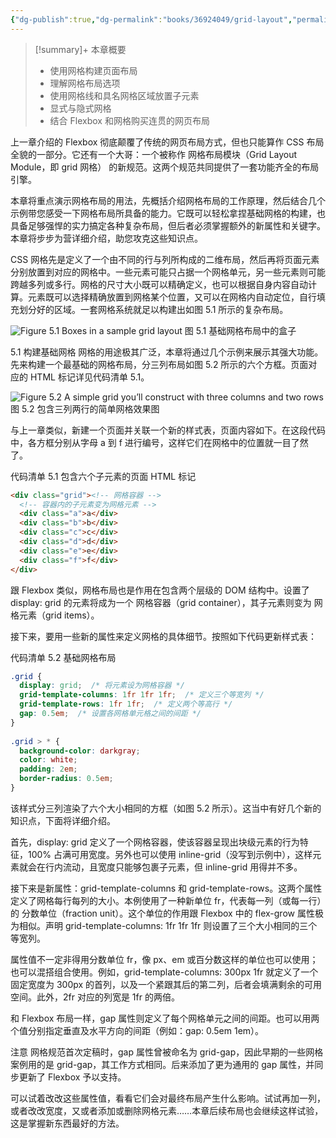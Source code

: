 ```yaml
---
{"dg-publish":true,"dg-permalink":"books/36924049/grid-layout","permalink":"/books/36924049/grid-layout/","metatags":{"description":"","og:site_name":"DavonOs","og:title":"第五章 网格布局","og:type":"article","og:url":"https://zuji.eu.org/books/36924049/grid-layout","og:image":"https://images.manning.com/360/480/resize/book/f/235f14b-90f6-43b8-8abd-62bc945d1624/Grant-2ed-HI.png","og:image:width":"200","og:image:alt":"articlecover","og:locale":"zh_cn"},"tags":["program/css"],"dgShowInlineTitle":true}
---
```


>[!summary]+ 本章概要
>- 使用网格构建页面布局
>- 理解网格布局选项
>- 使用网格线和具名网格区域放置子元素
>- 显式与隐式网格
>- 结合 Flexbox 和网格购买连贯的网页布局

上一章介绍的 Flexbox 彻底颠覆了传统的网页布局方式，但也只能算作 CSS 布局全貌的一部分。它还有一个大哥：一个被称作 网格布局模块（Grid Layout Module，即 grid 网格） 的新规范。这两个规范共同提供了一套功能齐全的布局引擎。

本章将重点演示网格布局的用法，先概括介绍网格布局的工作原理，然后结合几个示例带您感受一下网格布局所具备的能力。它既可以轻松拿捏基础网格的构建，也具备足够强悍的实力搞定各种复杂布局，但后者必须掌握额外的新属性和关键字。本章将步步为营详细介绍，助您攻克这些知识点。

CSS 网格先是定义了一个由不同的行与列所构成的二维布局，然后再将页面元素分别放置到对应的网格中。一些元素可能只占据一个网格单元，另一些元素则可能跨越多列或多行。网格的尺寸大小既可以精确定义，也可以根据自身内容自动计算。元素既可以选择精确放置到网格某个位置，又可以在网格内自动定位，自行填充划分好的区域。一套网格系统就足以构建出如图 5.1 所示的复杂布局。

![Figure 5.1 Boxes in a sample grid layout](https://i-blog.csdnimg.cn/direct/a46847fbbee64c9680c1346b5ad85fe4.png)
图 5.1 基础网格布局中的盒子

5.1 构建基础网格
网格的用途极其广泛，本章将通过几个示例来展示其强大功能。先来构建一个最基础的网格布局，分三列布局如图 5.2 所示的六个方框。页面对应的 HTML 标记详见代码清单 5.1。

![Figure 5.2 A simple grid you’ll construct with three columns and two rows](https://i-blog.csdnimg.cn/direct/57985729bd1f4190aca5cd641afc591e.png)
图 5.2 包含三列两行的简单网格效果图

与上一章类似，新建一个页面并关联一个新的样式表，页面内容如下。在这段代码中，各方框分别从字母 a 到 f 进行编号，这样它们在网格中的位置就一目了然了。

代码清单 5.1 包含六个子元素的页面 HTML 标记

```html
<div class="grid"><!-- 网格容器 -->
  <!-- 容器内的子元素变为网格元素 -->
  <div class="a">a</div>
  <div class="b">b</div>
  <div class="c">c</div>
  <div class="d">d</div>
  <div class="e">e</div>
  <div class="f">f</div>
</div>
```

跟 Flexbox 类似，网格布局也是作用在包含两个层级的 DOM 结构中。设置了 display: grid 的元素将成为一个 网格容器（grid container），其子元素则变为 网格元素（grid items）。

接下来，要用一些新的属性来定义网格的具体细节。按照如下代码更新样式表：

代码清单 5.2 基础网格布局

```css
.grid {
  display: grid;  /* 将元素设为网格容器 */
  grid-template-columns: 1fr 1fr 1fr;  /* 定义三个等宽列 */
  grid-template-rows: 1fr 1fr;  /* 定义两个等高行 */
  gap: 0.5em;  /* 设置各网格单元格之间的间距 */
}
 
.grid > * {
  background-color: darkgray;
  color: white;
  padding: 2em;
  border-radius: 0.5em;
}
```

该样式分三列渲染了六个大小相同的方框（如图 5.2 所示）。这当中有好几个新的知识点，下面将详细介绍。

首先，display: grid 定义了一个网格容器，使该容器呈现出块级元素的行为特征，100% 占满可用宽度。另外也可以使用 inline-grid（没写到示例中），这样元素就会在行内流动，且宽度只能够包裹子元素，但 inline-grid 用得并不多。

接下来是新属性：grid-template-columns 和 grid-template-rows。这两个属性定义了网格每行每列的大小。本例使用了一种新单位 fr，代表每一列（或每一行）的 分数单位（fraction unit）。这个单位的作用跟 Flexbox 中的 flex-grow 属性极为相似。声明 grid-template-columns: 1fr 1fr 1fr 则设置了三个大小相同的三个等宽列。

属性值不一定非得用分数单位 fr，像 px、em 或百分数这样的单位也可以使用；也可以混搭组合使用。例如，grid-template-columns: 300px 1fr 就定义了一个固定宽度为 300px 的首列，以及一个紧跟其后的第二列，后者会填满剩余的可用空间。此外，2fr 对应的列宽是 1fr 的两倍。

和 Flexbox 布局一样，gap 属性则定义了每个网格单元之间的间距。也可以用两个值分别指定垂直及水平方向的间距（例如：gap: 0.5em 1em）。

注意
网格规范首次定稿时，gap 属性曾被命名为 grid-gap，因此早期的一些网格案例用的是 grid-gap，其工作方式相同。后来添加了更为通用的 gap 属性，并同步更新了 Flexbox 予以支持。

可以试着改改这些属性值，看看它们会对最终布局产生什么影响。试试再加一列，或者改改宽度，又或者添加或删除网格元素……本章后续布局也会继续这样试验，这是掌握新东西最好的方法。

